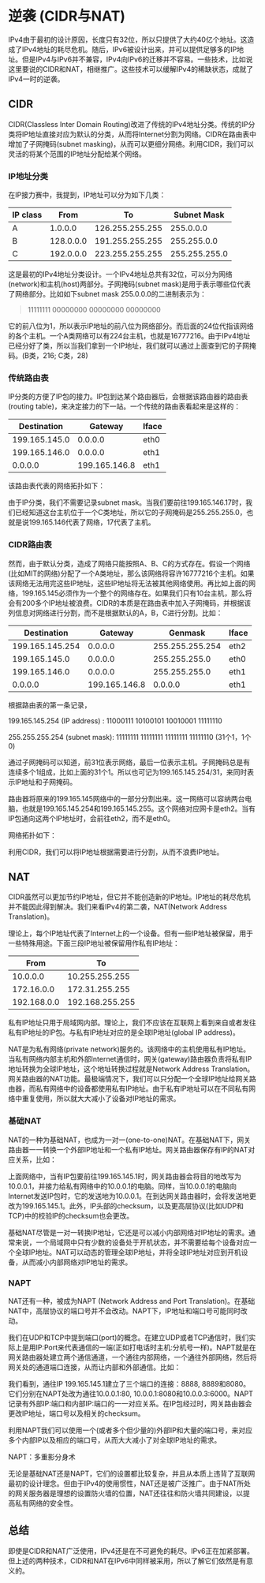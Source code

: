 # 逆袭 (CIDR与NAT)

IPv4由于最初的设计原因，长度只有32位，所以只提供了大约40亿个地址。这造成了IPv4地址的耗尽危机。随后，IPv6被设计出来，并可以提供足够多的IP地址。但是IPv4与IPv6并不兼容，IPv4向IPv6的迁移并不容易。一些技术，比如说这里要说的CIDR和NAT，相继推广。这些技术可以缓解IPv4的稀缺状态，成就了IPv4一时的逆袭。

## CIDR

CIDR(Classless Inter Domain
Routing)改进了传统的IPv4地址分类。传统的IP分类将IP地址直接对应为默认的分类，从而将Internet分割为网络。CIDR在路由表中增加了子网掩码(subnet
masking)，从而可以更细分网络。利用CIDR，我们可以灵活的将某个范围的IP地址分配给某个网络。

### IP地址分类

在IP接力赛中，我提到，IP地址可以分为如下几类：

IP class |   From        |  To              |   Subnet Mask
---      |---            |  ---             |   --- 
A        |   1.0.0.0     |  126.255.255.255 |   255.0.0.0
B        |   128.0.0.0   |  191.255.255.255 |   255.255.0.0
C        |   192.0.0.0   |  223.255.255.255 |   255.255.255.0

这是最初的IPv4地址分类设计。一个IPv4地址总共有32位，可以分为网络(network)和主机(host)两部分。子网掩码(subnet
mask)是用于表示哪些位代表了网络部分。比如如下subnet mask 255.0.0.0的二进制表示为：

>11111111 00000000 00000000 00000000

它的前八位为1，所以表示IP地址的前八位为网络部分。而后面的24位代指该网络的各个主机。一个A类网络可以有224台主机，也就是16777216。由于IPv4地址已经分好了类，所以当我们拿到一个IP地址，我们就可以通过上面查到它的子网掩码。(B类，216;
C类，28)

### 传统路由表

IP分类的方便了IP包的接力。IP包到达某个路由器后，会根据该路由器的路由表(routing
table)，来决定接力的下一站。一个传统的路由表看起来是这样的：

Destination   | Gateway       |  Iface
---           | ---           |  ---
199.165.145.0 | 0.0.0.0       |  eth0
199.165.146.0 | 0.0.0.0       |  eth1
0.0.0.0       | 199.165.146.8 |  eth1

该路由表代表的网络拓扑如下：
 

由于IP分类，我们不需要记录subnet
mask。当我们要前往199.165.146.17时，我们已经知道这台主机位于一个C类地址，所以它的子网掩码是255.255.255.0，也就是说199.165.146代表了网络，17代表了主机。

 

### CIDR路由表

然而，由于默认分类，造成了网络只能按照A、B、C的方式存在。假设一个网络(比如MIT的网络)分配了一个A类地址，那么该网络将容许16777216个主机。如果该网络无法用完这些IP地址，这些IP地址将无法被其他网络使用。再比如上面的网络，199.165.145必须作为一个整个的网络存在。如果我们只有10台主机，那么将会有200多个IP地址被浪费。CIDR的本质是在路由表中加入子网掩码，并根据该列信息对网络进行分割，而不是根据默认的A，B，C进行分割。比如：

Destination      |  Gateway         |    Genmask         |    Iface
---              |---               |---                 |---
199.165.145.254  |  0.0.0.0         |    255.255.255.254 |    eth2
199.165.145.0    |  0.0.0.0         |    255.255.255.0   |    eth0
199.165.146.0    |  0.0.0.0         |    255.255.255.0   |    eth1
0.0.0.0          |  199.165.146.8   |    0.0.0.0         |    eth1

 

根据路由表的第一条记录，

199.165.145.254 (IP address) : 11000111 10100101 10010001 11111110

255.255.255.254 (subnet mask): 11111111 11111111 11111111 11111110 (31个1，1个0)

 

通过子网掩码可以知道，前31位表示网络，最后一位表示主机。子网掩码总是有连续多个1组成，比如上面的31个1。所以也可记为199.165.145.254/31，来同时表示IP地址和子网掩码。

路由器将原来的199.165.145网络中的一部分分割出来。这一网络可以容纳两台电脑，也就是199.165.145.254和199.165.145.255。这个网络对应网卡是eth2。当有IP包通向这两个IP地址时，会前往eth2，而不是eth0。

 

网络拓扑如下：



 

利用CIDR，我们可以将IP地址根据需要进行分割，从而不浪费IP地址。

 

## NAT

CIDR虽然可以更加节约IP地址，但它并不能创造新的IP地址。IP地址的耗尽危机并不能因此得到解决。我们来看IPv4的第二袭，NAT(Network
Address Translation)。

 

理论上，每个IP地址代表了Internet上的一个设备。但有一些IP地址被保留，用于一些特殊用途。下面三段IP地址被保留用作私有IP地址：

From        |  To              |             
---         |---
10.0.0.0    |  10.255.255.255  |
172.16.0.0  |  172.31.255.255  |
192.168.0.0 |  192.168.255.255 |

私有IP地址只用于局域网内部。理论上，我们不应该在互联网上看到来自或者发往私有IP地址的IP包。与私有IP地址对应的是全球IP地址(global
IP address)。

 

NAT是为私有网络(private
network)服务的。该网络中的主机使用私有IP地址。当私有网络内部主机和外部Internet通信时，网关(gateway)路由器负责将私有IP地址转换为全球IP地址，这个地址转换过程就是Network
Address
Translation。网关路由器的NAT功能。最极端情况下，我们可以只分配一个全球IP地址给网关路由器，而私有网络中的设备都使用私有IP地址。由于私有IP地址可以在不同私有网络中重复使用，所以就大大减小了设备对IP地址的需求。

 

### 基础NAT

NAT的一种为基础NAT，也成为一对一(one-to-one)NAT。在基础NAT下，网关路由器一一转换一个外部IP地址和一个私有IP地址。网关路由器保存有IP的NAT对应关系，比如：



上面网络中，当有IP包要前往199.165.145.1时，网关路由器会将目的地改写为10.0.0.1，并接力给私有网络中的10.0.0.1的电脑。同样，当10.0.0.1的电脑向Internet发送IP包时，它的发送地为10.0.0.1。在到达网关路由器时，会将发送地更改为199.165.145.1。此外，IP头部的checksum，以及更高层协议(比如UDP和TCP)中的校验IP的checksum也会更改。

基础NAT尽管是一对一转换IP地址，它还是可以减小内部网络对IP地址的需求。通常来说，一个局域网中只有少数的设备处于开机状态，并不需要给每个设备对应一个全球IP地址。NAT可以动态的管理全球IP地址，并将全球IP地址对应到开机设备，从而减小内部网络对IP地址的需求。

 

### NAPT

NAT还有一种，被成为NAPT (Network Address and Port
Translation)。在基础NAT中，高层协议的端口号并不会改动。NAPT下，IP地址和端口号可能同时改动。

我们在UDP和TCP中提到端口(port)的概念。在建立UDP或者TCP通信时，我们实际上是用IP:Port来代表通信的一端(正如打电话时主机:分机号一样)。NAPT就是在网关路由器处建立两个通信通道，一个通往内部网络，一个通往外部网络，然后将网关处的通道端口连接，从而让内部和外部通信。比如：



我们看到，通往IP 199.165.145.1建立了三个端口的连接：8888, 8889和8080。它们分别在NAPT处改为通往10.0.0.1:80,
10.0.0.1:8080和10.0.0.3:6000。NAPT记录有外部IP:端口和内部IP:端口的一一对应关系。在IP包经过时，网关路由器会更改IP地址，端口号以及相关的checksum。

利用NAPT我们可以使用一个(或者多个但少量的)外部IP和大量的端口号，来对应多个内部IP以及相应的端口号，从而大大减小了对全球IP地址的需求。



NAPT：多重影分身术

无论是基础NAT还是NAPT，它们的设置都比较复杂，并且从本质上违背了互联网最初的设计理念。但由于IPv4的使用惯性，NAT还是被广泛推广。由于NAT所处的网关服务器是理想的设置防火墙的位置，NAT还往往和防火墙共同建设，以提高私有网络的安全性。

 

## 总结

即使是CIDR和NAT广泛使用，IPv4还是在不可避免的耗尽。IPv6正在加紧部署。但上述的两种技术，CIDR和NAT在IPv6中同样被采用，所以了解它们依然是有意义的。
